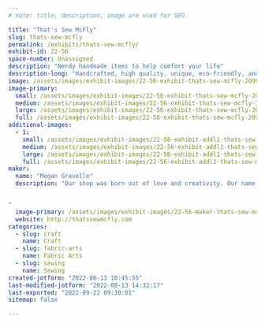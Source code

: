 ```yaml
---
# note: title, description, image are used for SEO

title: "That's Sew McFly"
slug: thats-sew-mcfly
permalink: /exhibits/thats-sew-mcfly/
exhibit-id: 22-56
space-number: Unassigned
description: "Nerdy handmade items to help comfort your life"
description-long: "Handcrafted, high quality, unique, eco-friendly, and reusable items include coaster sets, microwave safe bowl cozies, hot/cold packs, eye masks, and reusable cotton face squares. Choose from dozens of styles in fun and fandom fabrics! A portion of all proceeds goes towards charity every month."
image: /assets/images/exhibit-images/22-56-exhibit-thats-sew-mcfly-209965763-339074441135835-1797898230532479337-n-large.jpg
image-primary: 
  small: /assets/images/exhibit-images/22-56-exhibit-thats-sew-mcfly-209965763-339074441135835-1797898230532479337-n-small.jpg
  medium: /assets/images/exhibit-images/22-56-exhibit-thats-sew-mcfly-209965763-339074441135835-1797898230532479337-n-medium.jpg
  large: /assets/images/exhibit-images/22-56-exhibit-thats-sew-mcfly-209965763-339074441135835-1797898230532479337-n-large.jpg
  full: /assets/images/exhibit-images/22-56-exhibit-thats-sew-mcfly-209965763-339074441135835-1797898230532479337-n-full.jpg
additional-images: 
  - 1:
    small: /assets/images/exhibit-images/22-56-exhibit-addl1-thats-sew-mcfly-202658172-390354795731730-1708362051976342979-n-small.jpg
    medium: /assets/images/exhibit-images/22-56-exhibit-addl1-thats-sew-mcfly-202658172-390354795731730-1708362051976342979-n-medium.jpg
    large: /assets/images/exhibit-images/22-56-exhibit-addl1-thats-sew-mcfly-202658172-390354795731730-1708362051976342979-n-large.jpg
    full: /assets/images/exhibit-images/22-56-exhibit-addl1-thats-sew-mcfly-202658172-390354795731730-1708362051976342979-n-full.jpg
maker: 
  name: "Megan Gravelle"
  description: "Our shop was born out of love and creativity. Our name was born out of our love of puns and all things nerd. :) Together, we hope to use the fun and fandom fabrics we enjoy to bring you or someone you love a small piece of comfort.


"
  image-primary: /assets/images/exhibit-images/22-56-maker-thats-sew-mcfly-megan-logo-vectored-medium.png
  website: http://thatssewmcfly.com
categories: 
  - slug: craft
    name: Craft
  - slug: fabric-arts
    name: Fabric Arts
  - slug: sewing
    name: Sewing
created-jotform: "2022-08-13 10:45:55"
last-modified-jotform: "2022-08-13 14:32:17"
last-exported: "2022-09-22 09:30:01"
sitemap: false

---
```

